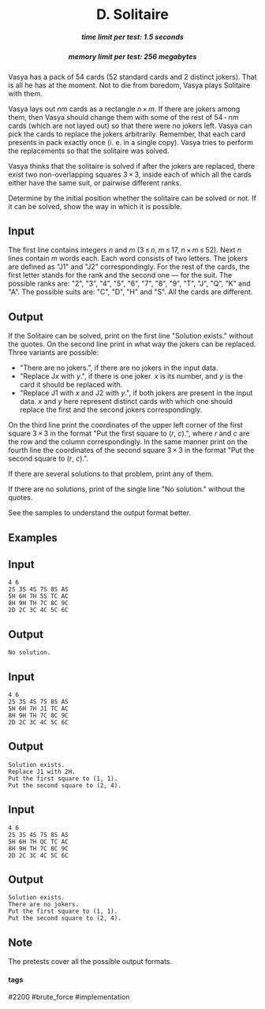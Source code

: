 <h1 style='text-align: center;'> D. Solitaire</h1>

<h5 style='text-align: center;'>time limit per test: 1.5 seconds</h5>
<h5 style='text-align: center;'>memory limit per test: 256 megabytes</h5>

Vasya has a pack of 54 cards (52 standard cards and 2 distinct jokers). That is all he has at the moment. Not to die from boredom, Vasya plays Solitaire with them.

Vasya lays out *nm* cards as a rectangle *n* × *m*. If there are jokers among them, then Vasya should change them with some of the rest of 54 - *nm* cards (which are not layed out) so that there were no jokers left. Vasya can pick the cards to replace the jokers arbitrarily. Remember, that each card presents in pack exactly once (i. e. in a single copy). Vasya tries to perform the replacements so that the solitaire was solved.

Vasya thinks that the solitaire is solved if after the jokers are replaced, there exist two non-overlapping squares 3 × 3, inside each of which all the cards either have the same suit, or pairwise different ranks.

Determine by the initial position whether the solitaire can be solved or not. If it can be solved, show the way in which it is possible.

## Input

The first line contains integers *n* and *m* (3 ≤ *n*, *m* ≤ 17, *n* × *m* ≤ 52). Next *n* lines contain *m* words each. Each word consists of two letters. The jokers are defined as "J1" and "J2" correspondingly. For the rest of the cards, the first letter stands for the rank and the second one — for the suit. The possible ranks are: "2", "3", "4", "5", "6", "7", "8", "9", "T", "J", "Q", "K" and "A". The possible suits are: "C", "D", "H" and "S". All the cards are different.

## Output

If the Solitaire can be solved, print on the first line "Solution exists." without the quotes. On the second line print in what way the jokers can be replaced. Three variants are possible:

* "There are no jokers.", if there are no jokers in the input data.
* "Replace J*x* with *y*.", if there is one joker. *x* is its number, and *y* is the card it should be replaced with.
* "Replace J1 with *x* and J2 with *y*.", if both jokers are present in the input data. *x* and *y* here represent distinct cards with which one should replace the first and the second jokers correspondingly.

On the third line print the coordinates of the upper left corner of the first square 3 × 3 in the format "Put the first square to (*r*, *c*).", where *r* and *c* are the row and the column correspondingly. In the same manner print on the fourth line the coordinates of the second square 3 × 3 in the format "Put the second square to (*r*, *c*).".

If there are several solutions to that problem, print any of them.

If there are no solutions, print of the single line "No solution." without the quotes.

See the samples to understand the output format better.

## Examples

## Input


```
4 6  
2S 3S 4S 7S 8S AS  
5H 6H 7H 5S TC AC  
8H 9H TH 7C 8C 9C  
2D 2C 3C 4C 5C 6C  

```
## Output


```
No solution.
```
## Input


```
4 6  
2S 3S 4S 7S 8S AS  
5H 6H 7H J1 TC AC  
8H 9H TH 7C 8C 9C  
2D 2C 3C 4C 5C 6C  

```
## Output


```
Solution exists.  
Replace J1 with 2H.  
Put the first square to (1, 1).  
Put the second square to (2, 4).  

```
## Input


```
4 6  
2S 3S 4S 7S 8S AS  
5H 6H 7H QC TC AC  
8H 9H TH 7C 8C 9C  
2D 2C 3C 4C 5C 6C  

```
## Output


```
Solution exists.  
There are no jokers.  
Put the first square to (1, 1).  
Put the second square to (2, 4).  

```
## Note

The pretests cover all the possible output formats.



#### tags 

#2200 #brute_force #implementation 